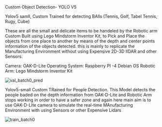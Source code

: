 Custom Object Detection- YOLO V5

Yolov5 samll, Custom Trained for detecting BAlls (Tennis, Golf, Tabel Tennis, Rugy, Cube) 

These are all the small and delicate items to be handeled by the Robotic arm Custom Built using Lego Mindstorm Inventor Kit, to Pick and  Place the objects from one place to another by means of the depth and center points information of the objects detected. this is mainly to replicate the Manufacturing Environment without using Expensive 2D-3D lIDAR and other Sensors.

Camera: OAK-D-Lite
Operating System: Raspberry PI -4 Debian OS
Robotic Arm: Lego Mindstorm Inventor Kit


![val_batch0_pred](https://user-images.githubusercontent.com/77121467/161968990-f58149dc-6eb7-45d9-8862-3a79626d1f37.jpg)



Yolov5-small Custom TRained for People Detection.
This Model detects the people baded on the depth information from OAK-D-Lite and Robotic Arm stops working in order to have a safer zone and again here main aim is to use OAK-D-LIte camera to simulate the real-time MAnufacturing Environment with using Sensors or other Expensive Lidars 

![train_batch0](https://user-images.githubusercontent.com/77121467/161969089-c69e5df2-2695-4e66-9712-7720b6fd5242.jpg)

